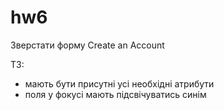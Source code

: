 # hw6

Зверстати форму Create an Account

ТЗ:

- мають бути присутні усі необхідні атрибути
- поля у фокусі мають підсвічуватись синім
